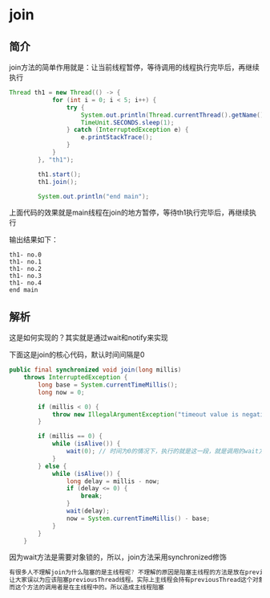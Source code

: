 # join

## 简介

join方法的简单作用就是：让当前线程暂停，等待调用的线程执行完毕后，再继续执行

```java
Thread th1 = new Thread(() -> {
			for (int i = 0; i < 5; i++) {
				try {
					System.out.println(Thread.currentThread().getName() + "- no." + i);
					TimeUnit.SECONDS.sleep(1);
				} catch (InterruptedException e) {
					e.printStackTrace();
				}
			}
		}, "th1");

		th1.start();
		th1.join();

		System.out.println("end main");
```

上面代码的效果就是main线程在join的地方暂停，等待th1执行完毕后，再继续执行

输出结果如下：
```properties
th1- no.0
th1- no.1
th1- no.2
th1- no.3
th1- no.4
end main
```

## 解析

这是如何实现的？其实就是通过wait和notify来实现

下面这是join的核心代码，默认时间间隔是0
```java
public final synchronized void join(long millis)
    throws InterruptedException {
        long base = System.currentTimeMillis();
        long now = 0;

        if (millis < 0) {
            throw new IllegalArgumentException("timeout value is negative");
        }

        if (millis == 0) {
            while (isAlive()) {
                wait(0); // 时间为0的情况下，执行的就是这一段，就是调用的wait方法
            }
        } else {
            while (isAlive()) {
                long delay = millis - now;
                if (delay <= 0) {
                    break;
                }
                wait(delay);
                now = System.currentTimeMillis() - base;
            }
        }
    }
```

因为wait方法是需要对象锁的，所以，join方法采用synchronized修饰

```java
有很多人不理解join为什么阻塞的是主线程呢? 不理解的原因是阻塞主线程的方法是放在previousThread这个实例作用，
让大家误以为应该阻塞previousThread线程。实际上主线程会持有previousThread这个对象的锁，然后调用wait方法去阻塞，
而这个方法的调用者是在主线程中的。所以造成主线程阻塞
```